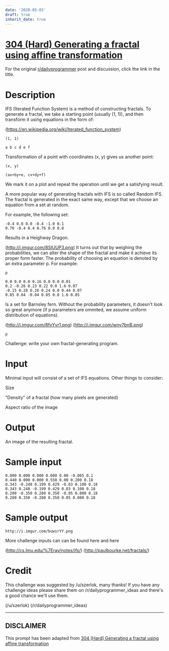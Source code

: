 ```yaml
---
date: '2020-05-03'
draft: true
inherit_date: true
---
```


# [304 (Hard) Generating a fractal using affine transformation](https://www.reddit.com/r/dailyprogrammer/comments/5xaoxb/20170303_challenge_304_hard_generating_a_fractal/)

For the original [r/dailyprogrammer](https://www.reddit.com/r/dailyprogrammer/) post and discussion, click the link in the title.

# Description
IFS (Iterated Function System) is a method of constructing fractals. To generate a fractal, we take a starting point (usually (1, 1)), and then transform it using equations in the form of:

(https://en.wikipedia.org/wiki/Iterated_function_system)

```
(1, 1)
```

```
a b c d e f
```
Transformation of a point with coordinates (x, y) gives us another point:


```
(x, y)
```

```
(ax+by+e, cx+dy+f)
```
We mark it on a plot and repeat the operation until we get a satisfying result.

A more popular way of generating fractals with IFS is so called Random IFS. The fractal is generated in the exact same way, except that we choose an equation from a set at random.

For example, the following set:


```
-0.4 0.0 0.0 -0.4 -1.0 0.1
0.76 -0.4 0.4 0.76 0.0 0.0
```
Results in a Heighway Dragon.

(http://i.imgur.com/8SIUUP3.png)
It turns out that by weighing the probabilities, we can alter the shape of the fractal and make it achieve its proper form faster. The probability of choosing an equation is denoted by an extra parameter p. For example:


```
p
```

```
0.0 0.0 0.0 0.16 0.0 0.0 0.01
0.2 -0.26 0.23 0.22 0.0 1.6 0.07
-0.15 0.28 0.26 0.24 0.0 0.44 0.07
0.85 0.04 -0.04 0.85 0.0 1.6 0.85
```
Is a set for Barnsley fern. Without the probability parameters, it doesn't look so great anymore (if p parameters are ommited, we assume uniform distribution of equations).

(http://i.imgur.com/8fvYvr1.png)
(http://i.imgur.com/wny7bnB.png)

```
p
```
Challenge: write your own fractal-generating program.

# Input
Minimal input will consist of a set of IFS equations. Other things to consider:

Size

"Density" of a fractal (how many pixels are generated) 

Aspect ratio of the image

# Output
An image of the resulting fractal.

# Sample input

```
0.000 0.000 0.000 0.600 0.00 -0.065 0.1
0.440 0.000 0.000 0.550 0.00 0.200 0.18
0.343 -0.248 0.199 0.429 -0.03 0.100 0.18
0.343 0.248 -0.199 0.429 0.03 0.100 0.18
0.280 -0.350 0.280 0.350 -0.05 0.000 0.18
0.280 0.350 -0.280 0.350 0.05 0.000 0.18
```
# Sample output

```
http://i.imgur.com/buwsrYY.png
```
More challenge inputs can can be found here and here

(http://cs.lmu.edu/%7Eray/notes/ifs/)
(http://paulbourke.net/fractals/)
# Credit
This challenge was suggested by /u/szerlok, many thanks! If you have any challenge ideas please share them on /r/dailyprogrammer_ideas and there's a good chance we'll use them. 

(/u/szerlok)
(/r/dailyprogrammer_ideas)

----
## **DISCLAIMER**
This prompt has been adapted from [304 [Hard] Generating a fractal using affine transformation](https://www.reddit.com/r/dailyprogrammer/comments/5xaoxb/20170303_challenge_304_hard_generating_a_fractal/
)
